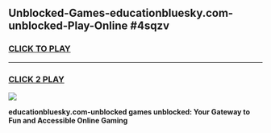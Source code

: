
## Unblocked-Games-educationbluesky.com-unblocked-Play-Online #4sqzv
<h3>
<a href="https://news.freeplayer.one?title=educationbluesky.com-unblocked&ref=3">CLICK TO PLAY</a></h3>
<hr>

<h3>
<a href="https://news.freeplayer.one?title=educationbluesky.com-unblocked&ref=3">CLICK 2 PLAY</a>
  
</h3>

<a href="https://news.freeplayer.one?title=educationbluesky.com-unblocked&ref=3"><img src="https://clearcache.store/games.png"></a>


**educationbluesky.com-unblocked games unblocked: Your Gateway to Fun and Accessible Online Gaming**
